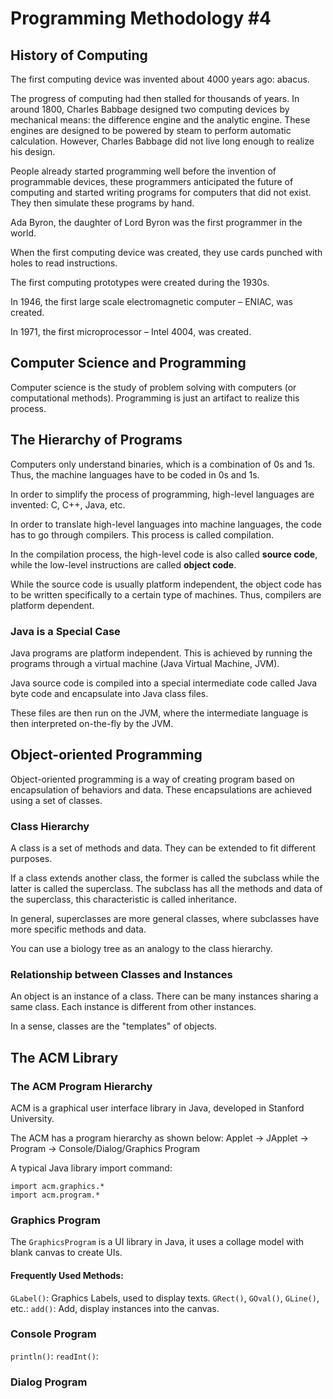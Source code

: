 # Programming Methodology #4
## History of Computing

The first computing device was invented about 4000 years ago: abacus.

The progress of computing had then stalled for thousands of years. In around 1800, Charles Babbage designed two computing devices by mechanical means: the difference engine and the analytic engine. These engines are designed to be powered by steam to perform automatic calculation. However, Charles Babbage did not live long enough to realize his design.

People already started programming well before the invention of programmable devices, these programmers anticipated the future of computing and started writing programs for computers that did not exist. They then simulate these programs by hand.

Ada Byron, the daughter of Lord Byron was the first programmer in the world.

When the first computing device was created, they use cards punched with holes to read instructions.

The first computing prototypes were created during the 1930s.

In 1946, the first large scale electromagnetic computer – ENIAC, was created.

In 1971, the first microprocessor – Intel 4004, was created.

## Computer Science and Programming
Computer science is the study of problem solving with computers (or computational methods). Programming is just an artifact to realize this process.

## The Hierarchy of Programs
Computers only understand binaries, which is a combination of 0s and 1s. Thus, the machine languages have to be coded in 0s and 1s.

In order to simplify the process of programming, high-level languages are invented: C, C++, Java, etc.

In order to translate high-level languages into machine languages, the code has to go through compilers. This process is called compilation.

In the compilation process, the high-level code is also called **source code**, while the low-level instructions are called **object code**.

While the source code is usually platform independent, the object code has to be written specifically to a certain type of machines. Thus, compilers are platform dependent.

### Java is a Special Case
Java programs are platform independent. This is achieved by running the programs through a virtual machine (Java Virtual Machine, JVM).

Java source code is compiled into a special intermediate code called Java byte code and encapsulate into Java class files.

These files are then run on the JVM, where the intermediate language is then interpreted on-the-fly by the JVM.

## Object-oriented Programming
Object-oriented programming is a way of creating program based on encapsulation of behaviors and data. These encapsulations are achieved using a set of classes.

### Class Hierarchy
A class is a set of methods and data. They can be extended to fit different purposes.

If a class extends another class, the former is called the subclass while the latter is called the superclass. The subclass has all the methods and data of the superclass, this characteristic is called inheritance.

In general, superclasses are more general classes, where subclasses have more specific methods and data.

You can use a biology tree as an analogy to the class hierarchy.

### Relationship between Classes and Instances
An object is an instance of a class. There can be many instances sharing a same class. Each instance is different from other instances.

In a sense, classes are the "templates" of objects.

## The ACM Library
### The ACM Program Hierarchy
ACM is a graphical user interface library in Java, developed in Stanford University.

The ACM has a program hierarchy as shown below:
Applet -> JApplet -> Program -> Console/Dialog/Graphics Program

A typical Java library import command:
```
import acm.graphics.*
import acm.program.*

```

### Graphics Program
The `GraphicsProgram` is a UI library in Java, it uses a collage model with blank canvas to create UIs.

#### Frequently Used Methods:
`GLabel()`: Graphics Labels, used to display texts.
`GRect()`, `GOval()`, `GLine()`, etc.: 
`add()`: Add, display instances into the canvas.

### Console Program
`println()`:
`readInt()`:

### Dialog Program

